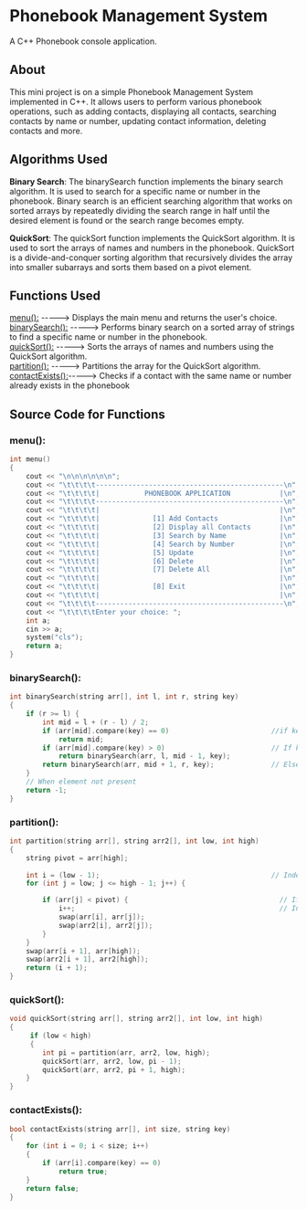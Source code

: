 
# Phonebook Management System

A C++ Phonebook console application.


## About
This mini project is on a simple Phonebook Management System implemented in C++. It allows users to perform various phonebook operations, such as adding contacts, displaying all contacts, searching contacts by name or number, updating contact information, deleting contacts and more. 
## Algorithms Used
**Binary Search**: The binarySearch function implements the binary search algorithm. It is used to search for a specific name or number in the phonebook. Binary search is an efficient searching algorithm that works on sorted arrays by repeatedly dividing the search range in half until the desired element is found or the search range becomes empty.

**QuickSort**: The quickSort function implements the QuickSort algorithm. It is used to sort the arrays of names and numbers in the phonebook. QuickSort is a divide-and-conquer sorting algorithm that recursively divides the array into smaller subarrays and sorts them based on a pivot element.
## Functions Used
[menu():](#menu) -----> Displays the main menu and returns the user's choice.\
[binarySearch():](#binarySearch) -----> Performs binary search on a sorted array of strings to find a specific name or number in the phonebook.\
[quickSort():](#quickSort) -----> Sorts the arrays of names and numbers using the QuickSort algorithm.\
[partition():](#partition) -----> Partitions the array for the QuickSort algorithm.\
[contactExists():](#contactExists)-----> Checks if a contact with the same name or number already exists in the phonebook
## Source Code for Functions
### menu():
```cpp
int menu()
{
    cout << "\n\n\n\n\n\n";
    cout << "\t\t\t\t----------------------------------------------\n";
    cout << "\t\t\t\t|           PHONEBOOK APPLICATION            |\n";
    cout << "\t\t\t\t----------------------------------------------\n";
    cout << "\t\t\t\t|                                            |\n";
    cout << "\t\t\t\t|             [1] Add Contacts               |\n";
    cout << "\t\t\t\t|             [2] Display all Contacts       |\n";
    cout << "\t\t\t\t|             [3] Search by Name             |\n";
    cout << "\t\t\t\t|             [4] Search by Number           |\n";
    cout << "\t\t\t\t|             [5] Update                     |\n";
    cout << "\t\t\t\t|             [6] Delete                     |\n";
    cout << "\t\t\t\t|             [7] Delete All                 |\n";
    cout << "\t\t\t\t|                                            |\n";
    cout << "\t\t\t\t|             [8] Exit                       |\n";
    cout << "\t\t\t\t|                                            |\n";
    cout << "\t\t\t\t----------------------------------------------\n";
    cout << "\t\t\t\tEnter your choice: ";
    int a;
    cin >> a;
    system("cls");
    return a;
}
```
### binarySearch():
```cpp
int binarySearch(string arr[], int l, int r, string key)
{
	if (r >= l) {
        int mid = l + (r - l) / 2;
        if (arr[mid].compare(key) == 0)							//if key is middle element
            return mid;
        if (arr[mid].compare(key) > 0)							// If key smaller than mid, do recursion for left subarray
            return binarySearch(arr, l, mid - 1, key);
        return binarySearch(arr, mid + 1, r, key);				// Else in right subarray
    }
    // When element not present
    return -1;
}
```
### partition():
```cpp
int partition(string arr[], string arr2[], int low, int high)
{
    string pivot = arr[high];
    
    int i = (low - 1);											// Index of smaller element and indicates the right position of pivot found so far
    for (int j = low; j <= high - 1; j++) {

        if (arr[j] < pivot) {									  // If current element is smaller than the pivot
            i++;												  // Increment index of smaller element
            swap(arr[i], arr[j]);
            swap(arr2[i], arr2[j]);
        }
    }
    swap(arr[i + 1], arr[high]);
    swap(arr2[i + 1], arr2[high]);
    return (i + 1);
}
```
### quickSort():
```cpp
void quickSort(string arr[], string arr2[], int low, int high)
{
     if (low < high) 
	 {
        int pi = partition(arr, arr2, low, high);
        quickSort(arr, arr2, low, pi - 1);
        quickSort(arr, arr2, pi + 1, high);
    }
}
```
### contactExists():
```cpp
bool contactExists(string arr[], int size, string key)
{
    for (int i = 0; i < size; i++)
    {
        if (arr[i].compare(key) == 0)
            return true;
    }
    return false;
}
```

